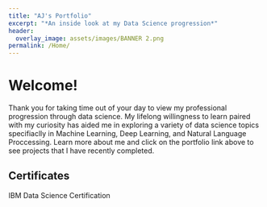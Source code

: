 ```yaml
---
title: "AJ's Portfolio"
excerpt: "*An inside look at my Data Science progression*"
header:
  overlay_image: assets/images/BANNER 2.png
permalink: /Home/
---
```


# Welcome!

Thank you for taking time out of your day to view my professional progression through data science. My lifelong willingness to learn paired with my curiosity has aided me in exploring a variety of data science topics specifiaclly in Machine Learning, Deep Learning, and Natural Language Proccessing. Learn more about me and click on the portfolio link above to see projects that I have recently completed.

## Certificates

IBM Data Science Certification
